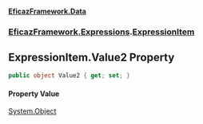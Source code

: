 #### [EficazFramework.Data](EficazFrameworkData.md 'EficazFramework Data')
### [EficazFramework.Expressions](EficazFrameworkData.md#EficazFramework.Expressions 'EficazFramework.Expressions').[ExpressionItem](EficazFramework.Expressions/ExpressionItem.md 'EficazFramework.Expressions.ExpressionItem')

## ExpressionItem.Value2 Property

```csharp
public object Value2 { get; set; }
```

#### Property Value
[System.Object](https://docs.microsoft.com/en-us/dotnet/api/System.Object 'System.Object')